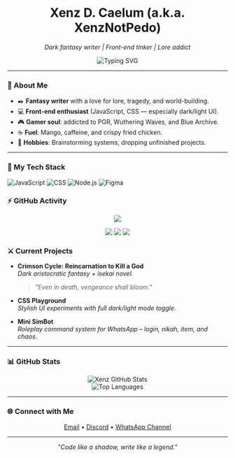 <h1 align="center">Xenz D. Caelum (a.k.a. XenzNotPedo)</h1>
<p align="center">
  <em>Dark fantasy writer | Front-end tinker | Lore addict</em>
</p>

<p align="center">
  <img src="https://readme-typing-svg.herokuapp.com?font=Fira+Code&duration=2500&pause=1000&center=true&vCenter=true&width=435&lines=Writing+stories+that+hurt+beautifully...;Breaking+code+to+fix+the+world.;Fueled+by+mango%2C+coffee+%26+fried+chicken." alt="Typing SVG">
</p>

---

### 🧠 About Me

- ✒️ **Fantasy writer** with a love for lore, tragedy, and world-building.
- 💻 **Front-end enthusiast** (JavaScript, CSS — especially dark/light UI).
- 🎮 **Gamer soul**: addicted to PGR, Wuthering Waves, and Blue Archive.
- ☕ **Fuel**: Mango, caffeine, and crispy fried chicken.
- 🧩 **Hobbies**: Brainstorming systems, dropping unfinished projects.

---
### 🧠 My Tech Stack

![JavaScript](https://img.shields.io/badge/-JavaScript-black?style=flat&logo=javascript)
![CSS](https://img.shields.io/badge/-CSS3-1572B6?style=flat&logo=css3)
![Node.js](https://img.shields.io/badge/-Node.js-339933?style=flat&logo=node.js)
![Figma](https://img.shields.io/badge/-Figma-black?style=flat&logo=figma)

### ⚡ GitHub Activity

<p align="center">
  <img src="https://github-readme-activity-graph.cyclic.app/graph?username=XenzNotPedo&theme=tokyo-night" />
</p>
<p align="center">
  <img src="https://img.shields.io/badge/Writing-Dark%20Fantasy-%23aa00ff" />
  <img src="https://img.shields.io/badge/Code-JavaScript-blue" />
  <img src="https://img.shields.io/badge/Project-Crimson%20Cycle-red" />
</p>

### ⚔️ Current Projects

- **Crimson Cycle: Reincarnation to Kill a God**  
  *Dark aristocratic fantasy + isekai novel.*  
  > *"Even in death, vengeance shall bloom."*

- **CSS Playground**  
  *Stylish UI experiments with full dark/light mode toggle.*

- **Mini SimBot**  
  *Roleplay command system for WhatsApp – login, nikah, item, and chaos.*

---

### 📊 GitHub Stats

<p align="center">
  <img src="https://github-readme-stats.vercel.app/api?username=XenzNotPedo&show_icons=true&theme=tokyonight" alt="Xenz GitHub Stats" />
  <br/>
  <img src="https://github-readme-stats.vercel.app/api/top-langs/?username=XenzNotPedo&layout=compact&theme=tokyonight" alt="Top Languages" />
</p>

---

### 🌐 Connect with Me

<p align="center">
  <a href="mailto:carlottaemailsupp@gmail.com">Email</a> • 
  <a href="https://discord.com/users/1371348410304696430">Discord</a> • 
  <a href="https://whatsapp.com/channel/0029Vb5pewn3bbUy62YZNz00">WhatsApp Channel</a>
</p>

---

<p align="center">
  <em>"Code like a shadow, write like a legend."</em>
</p>

